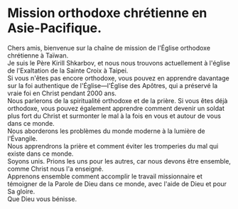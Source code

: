 # Mission orthodoxe chrétienne en Asie-Pacifique.

Chers amis, bienvenue sur la chaîne de mission de l'Église orthodoxe chrétienne à Taïwan.  
Je suis le Père Kirill Shkarbov, et nous nous trouvons actuellement à l'église de l'Exaltation de la Sainte Croix à Taipei.  
Si vous n'êtes pas encore orthodoxe, vous pouvez en apprendre davantage sur la foi authentique de l'Église—l'Église des Apôtres, qui a préservé la vraie foi en Christ pendant 2000 ans.  
Nous parlerons de la spiritualité orthodoxe et de la prière. Si vous êtes déjà orthodoxe, vous pouvez également apprendre comment devenir un soldat plus fort du Christ et surmonter le mal à la fois en vous et autour de vous dans ce monde.  
Nous aborderons les problèmes du monde moderne à la lumière de l'Évangile.  
Nous apprendrons la prière et comment éviter les tromperies du mal qui existe dans ce monde.  
Soyons unis. Prions les uns pour les autres, car nous devons être ensemble, comme Christ nous l'a enseigné.  
Apprenons ensemble comment accomplir le travail missionnaire et témoigner de la Parole de Dieu dans ce monde, avec l'aide de Dieu et pour Sa gloire.  
Que Dieu vous bénisse.

